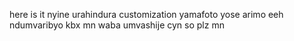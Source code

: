 here is it nyine urahindura customization yamafoto yose arimo eeh ndumvaribyo kbx
mn waba umvashije cyn
so plz mn
